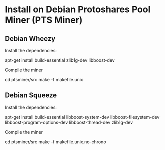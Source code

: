 Install on Debian Protoshares Pool Miner (PTS Miner)
====================================================

Debian Wheezy
-------------
Install the dependencies:

apt-get install build-essential zlib1g-dev libboost-dev

Compile the miner

cd ptsminer/src
make -f makefile.unix

Debian Squeeze
--------------
Install the dependencies:

apt-get install build-essential libboost-system-dev libboost-filesystem-dev libboost-program-options-dev libboost-thread-dev zlib1g-dev

Compile the miner

cd ptsminer/src
make -f makefile.unix.no-chrono

